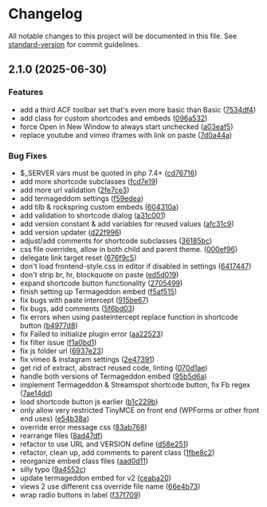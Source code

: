 # Changelog

All notable changes to this project will be documented in this file. See [standard-version](https://github.com/conventional-changelog/standard-version) for commit guidelines.

## 2.1.0 (2025-06-30)


### Features

* add a third ACF toolbar set that's even more basic than Basic ([7534df4](https://github.com/squarecandy/squarecandy-tinymce/commit/7534df4053cd079929b37da59b80ce01a4bf6665))
* add class for custom shortcodes and embeds ([096a532](https://github.com/squarecandy/squarecandy-tinymce/commit/096a5329f59c02c3a22769fa73ebdfe5fef3e330))
* force Open in New Window to always start unchecked ([a03eaf5](https://github.com/squarecandy/squarecandy-tinymce/commit/a03eaf5c0a7d13b6a5f7cf3696f9c72138e14f3a))
* replace youtube and vimeo iframes with link on paste ([7d0a44a](https://github.com/squarecandy/squarecandy-tinymce/commit/7d0a44ad181a123135548a30d898569c7b12a8b4))


### Bug Fixes

* $_SERVER vars must be quoted in php 7.4+ ([cd76716](https://github.com/squarecandy/squarecandy-tinymce/commit/cd7671641103bf6a0ebd30897c66bdd07e729bb4))
* add more shortcode subclasses ([fcd7e19](https://github.com/squarecandy/squarecandy-tinymce/commit/fcd7e1959e045eb347a6b9c84969177b060c3ca7))
* add more url validation ([2fe7ce3](https://github.com/squarecandy/squarecandy-tinymce/commit/2fe7ce3bf73e308d5f6d5ae1e28e6d454e5f1e4d))
* add termageddom settings ([f59edea](https://github.com/squarecandy/squarecandy-tinymce/commit/f59edea4fb01a07da8d86a1b603fccca4ff5a261))
* add tilb & rockspring custom embeds ([604310a](https://github.com/squarecandy/squarecandy-tinymce/commit/604310a8560276946173567d08813fc59ad199e1))
* add validation to shortcode dialog ([a31c001](https://github.com/squarecandy/squarecandy-tinymce/commit/a31c00162d91ff9a6c27168e0392b5968615ad8f))
* add version constant & add variables for reused values ([afc31c9](https://github.com/squarecandy/squarecandy-tinymce/commit/afc31c9bca96eed2b770ac23523ac1100fbbead7))
* add version updater ([d22f996](https://github.com/squarecandy/squarecandy-tinymce/commit/d22f9965f5318f9e45c98c4ae72254b2d7478200))
* adjust/add comments for shortcode subclasses ([36185bc](https://github.com/squarecandy/squarecandy-tinymce/commit/36185bcf651f93509d71c4c50636a25b5943394a))
* css file overrides, allow in both child and parent theme. ([000ef96](https://github.com/squarecandy/squarecandy-tinymce/commit/000ef96cad395c0ce67aa721f99ec960a02a95f7))
* delegate link target reset ([676f9c5](https://github.com/squarecandy/squarecandy-tinymce/commit/676f9c59e430438a2a1da23ac690af872ac9bad5))
* don't load frontend-style.css in editor if disabled in settings ([6417447](https://github.com/squarecandy/squarecandy-tinymce/commit/641744703dea04c3226eb3546b388469e3b738b4))
* don't strip br, hr, blockquote on paste ([ed5d019](https://github.com/squarecandy/squarecandy-tinymce/commit/ed5d0196a0d82319c39d5af47839a3fd2965a944))
* expand shortcode button functionality ([2705499](https://github.com/squarecandy/squarecandy-tinymce/commit/2705499a6059206ef2da3bcb2ecf5877e0d6fc66))
* finish setting up Termageddon embed ([f5af515](https://github.com/squarecandy/squarecandy-tinymce/commit/f5af5157b4a05db694a7be55eabfc11918c06ac2))
* fix bugs with paste intercept ([915be67](https://github.com/squarecandy/squarecandy-tinymce/commit/915be676cc10aaf46ec5fffa94eac2b9a55287eb))
* fix bugs, add comments ([5f6bd03](https://github.com/squarecandy/squarecandy-tinymce/commit/5f6bd03fe4979f0d06d5c7eb8a18ab3569ab9e62))
* fix errors when using pasteintercept replace function in shortcode button ([b4977d8](https://github.com/squarecandy/squarecandy-tinymce/commit/b4977d8cad2e6cc5d89fdd8ea1876434c6e46a02))
* fix Failed to initialize plugin error ([aa22523](https://github.com/squarecandy/squarecandy-tinymce/commit/aa22523e367e5632e978b240cbd71841040051df))
* fix filter issue ([f1a0bd1](https://github.com/squarecandy/squarecandy-tinymce/commit/f1a0bd1a5005ea515f1ff2028b807a5f5d067012))
* fix js folder url ([6937e23](https://github.com/squarecandy/squarecandy-tinymce/commit/6937e23eeeb65ecf440a5cd7c584873230438d2f))
* fix vimeo & instagram settings ([2e47391](https://github.com/squarecandy/squarecandy-tinymce/commit/2e47391e9eddcbb50ace61569ea04bdcebdfd285))
* get rid of extract, abstract reused code, linting ([070d1ae](https://github.com/squarecandy/squarecandy-tinymce/commit/070d1ae1f5ed7840199f1be2c67daa5d26876703))
* handle both versions of Termageddon embed ([95b5d6a](https://github.com/squarecandy/squarecandy-tinymce/commit/95b5d6a59399c13146a834ae1c83baf3f0b453f8))
* implement Termageddon & Streamspot shortcode button, fix Fb regex ([7ae14dd](https://github.com/squarecandy/squarecandy-tinymce/commit/7ae14dd96e0571d01f3eb04ec4ea60b5b8e9834d))
* load shortcode button js earlier ([b1c229b](https://github.com/squarecandy/squarecandy-tinymce/commit/b1c229b29280f38760754590499eb794b1647069))
* only allow very restricted TinyMCE on front end (WPForms or other front end uses) ([e54b38a](https://github.com/squarecandy/squarecandy-tinymce/commit/e54b38abb464d633dae97625228c596dfb32a33c))
* override error message css ([83ab768](https://github.com/squarecandy/squarecandy-tinymce/commit/83ab76836b2d1da7badcb6133599b59b0596103f))
* rearrange files ([8ad47df](https://github.com/squarecandy/squarecandy-tinymce/commit/8ad47df631db89c56dc899cd1131d088b54773a5))
* refactor to use URL and VERSION define ([d58e251](https://github.com/squarecandy/squarecandy-tinymce/commit/d58e2519618709abfbb5869ef9e06cbe1009ebf3))
* refactor, clean up, add comments to parent class ([1fbe8c2](https://github.com/squarecandy/squarecandy-tinymce/commit/1fbe8c2e03a6e6f3d2b828d79f13f49d54f45d1a))
* reorganize embed class files ([aad0d11](https://github.com/squarecandy/squarecandy-tinymce/commit/aad0d114802277c6844726442501793131804bf4))
* silly typo ([9a4552c](https://github.com/squarecandy/squarecandy-tinymce/commit/9a4552cfe1773f12a1ad0c73e83be6831f4c12ff))
* update termageddon embed for v2 ([ceaba20](https://github.com/squarecandy/squarecandy-tinymce/commit/ceaba201ccb08b127c44583240a25a9b7ea7389d))
* views 2 use different css override file name ([66e4b73](https://github.com/squarecandy/squarecandy-tinymce/commit/66e4b73640834865b340dddd05d21e2a85caa7ae))
* wrap radio buttons in label ([f37f709](https://github.com/squarecandy/squarecandy-tinymce/commit/f37f709f28b57ff2ac42bb5227a7e43dae3f639b))
